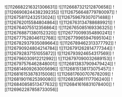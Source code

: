 ![[1126682216321306631]]
![[1126687321212870658]]
![[1126690824438239235]]
![[1126756648779780097]]
![[1126758112432513024]]
![[1126759679307071488]]
![[1126762015584804864]]
![[1126763134788689921]]
![[1126764075512356864]]
![[1126765085169336325]]
![[1126768871380152320]]
![[1126770099354890241]]
![[1126777528046112768]]
![[1126779965947695104]]
![[1126782937935089664]]
![[1126789462313377792]]
![[1126790924804214784]]
![[1126791262814777344]]
![[1126792837151055872]]
![[1126793924654317569]]
![[1126796030912212992]]
![[1126797090032689153]]
![[1126797576462848001]]
![[1126813837909479424]]
![[1126814609263005696]]
![[1126815138173075457]]
![[1126816153878315008]]
![[1126817600707678209]]
![[1126819011625390080]]
![[1126835861117706240]]
![[1126840858513477632]]
![[1126841616831078400]]
![[1126962287858733056]]
